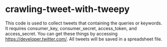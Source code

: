 # crawling-tweet-with-tweepy

This code is used to collect tweets that containing the queries or keywords. It requires consumer_key, consumer_secret, access_token, and access_secret. You can get these things by accessing https://developer.twitter.com/. All tweets will be saved in a spreadsheet file.
